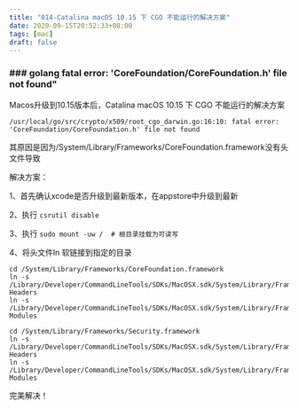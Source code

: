 ```yaml
---
title: "014-Catalina macOS 10.15 下 CGO 不能运行的解决方案"
date: 2020-09-15T20:52:33+08:00
tags: [mac]
draft: false
---
```


### ###  golang fatal error: 'CoreFoundation/CoreFoundation.h' file not found"

Macos升级到10.15版本后，Catalina macOS 10.15 下 CGO 不能运行的解决方案

```
/usr/local/go/src/crypto/x509/root_cgo_darwin.go:16:10: fatal error: 'CoreFoundation/CoreFoundation.h' file not found
```

其原因是因为/System/Library/Frameworks/CoreFoundation.framework没有头文件导致

解决方案：

1、首先确认xcode是否升级到最新版本，在appstore中升级到最新

2、执行 `csrutil disable`

3、执行 `sudo mount -uw /	# 根目录挂载为可读写`

4、将头文件ln 软链接到指定的目录

```
cd /System/Library/Frameworks/CoreFoundation.framework
ln -s /Library/Developer/CommandLineTools/SDKs/MacOSX.sdk/System/Library/Frameworks/CoreFoundation.framework/Headers Headers
ln -s /Library/Developer/CommandLineTools/SDKs/MacOSX.sdk/System/Library/Frameworks/CoreFoundation.framework/Modules Modules

cd /System/Library/Frameworks/Security.framework
ln -s /Library/Developer/CommandLineTools/SDKs/MacOSX.sdk/System/Library/Frameworks/Security.framework/Headers Headers
ln -s /Library/Developer/CommandLineTools/SDKs/MacOSX.sdk/System/Library/Frameworks/Security.framework/Modules Modules
```



完美解决！